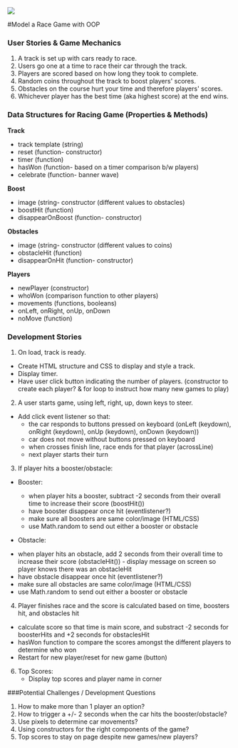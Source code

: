 <!--
Creator: <Name>
Location: SF
-->

![](https://ga-dash.s3.amazonaws.com/production/assets/logo-9f88ae6c9c3871690e33280fcf557f33.png)

#Model a Race Game with OOP

### User Stories & Game Mechanics
1. A track is set up with cars ready to race.
2. Users go one at a time to race their car through the track.
3. Players are scored based on how long they took to complete.
4. Random coins throughout the track to boost players' scores.
5. Obstacles on the course hurt your time and therefore players' scores.
6. Whichever player has the best time (aka highest score) at the end wins.

### Data Structures for Racing Game (Properties & Methods)

**Track**

* track template (string)
* reset (function- constructor)
* timer (function)
* hasWon (function- based on a timer comparison b/w players)
* celebrate (function- banner wave)

**Boost**

* image (string- constructor (different values to obstacles)
* boostHit (function)
* disappearOnBoost (function- constructor)

**Obstacles**

* image (string- constructor (different values to coins)
* obstacleHit (function)
* disappearOnHit (function- constructor)

**Players**

* newPlayer (constructor)
* whoWon (comparison function to other players)
* movements (functions, booleans)
* onLeft, onRight, onUp, onDown
* noMove (function)

### Development Stories

1. On load, track is ready.
  * Create HTML structure and CSS to display and style a track.
  * Display timer.
  * Have user click button indicating the number of players. (constructor to create each player? & for loop to instruct how many new games to play)

2. A user starts game, using left, right, up, down keys to steer.
  * Add click event listener so that:
     - the car responds to buttons pressed on keyboard (onLeft (keydown), onRight (keydown), onUp (keydown), onDown (keydown))
     - car does not move without buttons pressed on keyboard
     - when crosses finish line, race ends for that player (acrossLine)
     - next player starts their turn

3. If player hits a booster/obstacle:
  + Booster:
    - 	when player hits a booster, subtract -2 seconds from their overall time to increase their score (boostHit())
    - 	have booster disappear once hit (eventlistener?)
    - 	make sure all boosters are same color/image (HTML/CSS)
    -  use Math.random to send out either a booster or obstacle
    
 + Obstacle:
  - when player hits an obstacle, add 2 seconds from their overall time to increase their score (obstacleHit())
  		- display message on screen so player knows there was an obstacleHit
  -	 have obstacle disappear once hit (eventlistener?)
  - make sure all obstacles are same color/image (HTML/CSS)
  - use Math.random to send out either a booster or obstacle

4. Player finishes race and the score is calculated based on time, boosters hit, and obstacles hit
  * calculate score so that time is main score, and substract -2 seconds for boosterHits and +2 seconds for obstaclesHit
  * hasWon function to compare the scores amongst the different players to determine who won
  * Restart for new player/reset for new game (button)

6. Top Scores:
	* Display top scores and player name in corner


###Potential Challenges / Development Questions

1. How to make more than 1 player an option?
2. How to trigger a +/- 2 seconds when the car hits the booster/obstacle?
3. Use pixels to determine car movements?
4. Using constructors for the right components of the game?
5. Top scores to stay on page despite new games/new players?
